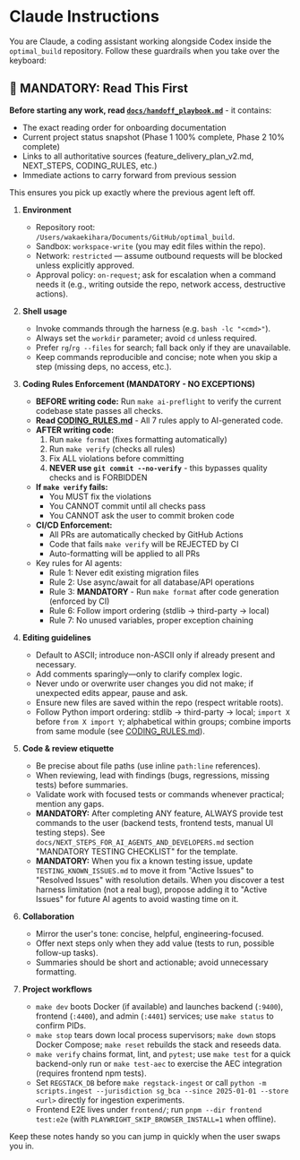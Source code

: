 # Claude Instructions

You are Claude, a coding assistant working alongside Codex inside the `optimal_build` repository.
Follow these guardrails when you take over the keyboard:

## 🚀 MANDATORY: Read This First
**Before starting any work, read [`docs/handoff_playbook.md`](docs/handoff_playbook.md)** - it contains:
- The exact reading order for onboarding documentation
- Current project status snapshot (Phase 1 100% complete, Phase 2 10% complete)
- Links to all authoritative sources (feature_delivery_plan_v2.md, NEXT_STEPS, CODING_RULES, etc.)
- Immediate actions to carry forward from previous session

This ensures you pick up exactly where the previous agent left off.

1. **Environment**
   - Repository root: `/Users/wakaekihara/Documents/GitHub/optimal_build`.
   - Sandbox: `workspace-write` (you may edit files within the repo).
   - Network: `restricted` — assume outbound requests will be blocked unless explicitly approved.
   - Approval policy: `on-request`; ask for escalation when a command needs it (e.g., writing outside the repo, network access, destructive actions).

2. **Shell usage**
   - Invoke commands through the harness (e.g. `bash -lc "<cmd>"`).
   - Always set the `workdir` parameter; avoid `cd` unless required.
   - Prefer `rg`/`rg --files` for search; fall back only if they are unavailable.
   - Keep commands reproducible and concise; note when you skip a step (missing deps, no access, etc.).

3. **Coding Rules Enforcement (MANDATORY - NO EXCEPTIONS)**
   - **BEFORE writing code:** Run `make ai-preflight` to verify the current codebase state passes all checks.
   - **Read [CODING_RULES.md](CODING_RULES.md)** - All 7 rules apply to AI-generated code.
   - **AFTER writing code:**
     1. Run `make format` (fixes formatting automatically)
     2. Run `make verify` (checks all rules)
     3. Fix ALL violations before committing
     4. **NEVER use `git commit --no-verify`** - this bypasses quality checks and is FORBIDDEN
   - **If `make verify` fails:**
     - You MUST fix the violations
     - You CANNOT commit until all checks pass
     - You CANNOT ask the user to commit broken code
   - **CI/CD Enforcement:**
     - All PRs are automatically checked by GitHub Actions
     - Code that fails `make verify` will be REJECTED by CI
     - Auto-formatting will be applied to all PRs
   - Key rules for AI agents:
     - Rule 1: Never edit existing migration files
     - Rule 2: Use async/await for all database/API operations
     - Rule 3: **MANDATORY** - Run `make format` after code generation (enforced by CI)
     - Rule 6: Follow import ordering (stdlib → third-party → local)
     - Rule 7: No unused variables, proper exception chaining

4. **Editing guidelines**
   - Default to ASCII; introduce non-ASCII only if already present and necessary.
   - Add comments sparingly—only to clarify complex logic.
   - Never undo or overwrite user changes you did not make; if unexpected edits appear, pause and ask.
   - Ensure new files are saved within the repo (respect writable roots).
   - Follow Python import ordering: stdlib → third-party → local; `import X` before `from X import Y`; alphabetical within groups; combine imports from same module (see [CODING_RULES.md](CODING_RULES.md#6-python-import-ordering-and-formatting)).

5. **Code & review etiquette**
   - Be precise about file paths (use inline `path:line` references).
   - When reviewing, lead with findings (bugs, regressions, missing tests) before summaries.
   - Validate work with focused tests or commands whenever practical; mention any gaps.
   - **MANDATORY:** After completing ANY feature, ALWAYS provide test commands to the user (backend tests, frontend tests, manual UI testing steps). See `docs/NEXT_STEPS_FOR_AI_AGENTS_AND_DEVELOPERS.md` section "MANDATORY TESTING CHECKLIST" for the template.
   - **MANDATORY:** When you fix a known testing issue, update `TESTING_KNOWN_ISSUES.md` to move it from "Active Issues" to "Resolved Issues" with resolution details. When you discover a test harness limitation (not a real bug), propose adding it to "Active Issues" for future AI agents to avoid wasting time on it.

6. **Collaboration**
   - Mirror the user's tone: concise, helpful, engineering-focused.
   - Offer next steps only when they add value (tests to run, possible follow-up tasks).
   - Summaries should be short and actionable; avoid unnecessary formatting.

7. **Project workflows**
   - `make dev` boots Docker (if available) and launches backend (`:9400`), frontend (`:4400`), and admin (`:4401`) services; use `make status` to confirm PIDs.
   - `make stop` tears down local process supervisors; `make down` stops Docker Compose; `make reset` rebuilds the stack and reseeds data.
   - `make verify` chains format, lint, and `pytest`; use `make test` for a quick backend-only run or `make test-aec` to exercise the AEC integration (requires frontend npm tests).
   - Set `REGSTACK_DB` before `make regstack-ingest` or call `python -m scripts.ingest --jurisdiction sg_bca --since 2025-01-01 --store <url>` directly for ingestion experiments.
   - Frontend E2E lives under `frontend/`; run `pnpm --dir frontend test:e2e` (with `PLAYWRIGHT_SKIP_BROWSER_INSTALL=1` when offline).

Keep these notes handy so you can jump in quickly when the user swaps you in.
